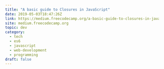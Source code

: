 ```yaml
---
title: "A basic guide to Closures in JavaScript"
date: 2019-05-03T18:47:26Z
link: https://medium.freecodecamp.org/a-basic-guide-to-closures-in-javascript-9fc8b7e3463e?source=rss----336d898217ee---4
site: medium.freecodecamp.org
topic: dev
category:
  - tech
  - es6
  - javascript
  - web-development
  - programming
draft: false
---
```

